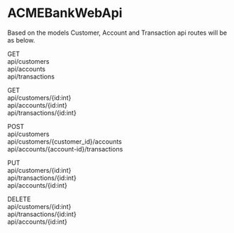 # ACMEBankWebApi

Based on the models Customer, Account and Transaction api routes will be as below.

GET  
api/customers  
api/accounts  
api/transactions  

GET  
api/customers/{id:int}  
api/accounts/{id:int}  
api/transactions/{id:int}  

POST  
api/customers  
api/customers/{customer_id}/accounts  
api/accounts/{account-id}/transactions  

PUT  
api/customers/{id:int}  
api/transactions/{id:int}  
api/accounts/{id:int}  

DELETE  
api/customers/{id:int}  
api/transactions/{id:int}  
api/accounts/{id:int}  
